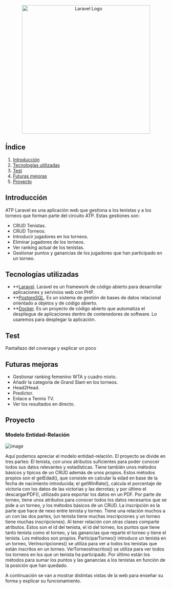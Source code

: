 <p align="center"><a href="https://laravel.com" target="_blank"><img src="https://upload.wikimedia.org/wikipedia/en/thumb/3/3f/ATP_Tour_logo.svg/1200px-ATP_Tour_logo.svg.png" width="400" alt="Laravel Logo"></a></p>


## Índice

1. [Introducción](#Introducción)
2. [Tecnologías utilizadas](#Tecnologías-utilizadas)
3. [Test](#Test)
4. [Futuras mejoras](#Futuras-mejoras)
5. [Proyecto](#Proyecto)


## Introducción

ATP Laravel es una aplicación web que gestiona a los tenistas y a los torneos que forman parte del circuito ATP. Estas gestiones son:

- CRUD Tenistas.
- CRUD Torneos.
- Introducir jugadores en los torneos.
- Eliminar jugadores de los torneos.
- Ver ranking actual de los tenistas.
- Gestionar puntos y ganancias de los jugadores que han participado en un torneo.


## Tecnologías utilizadas

- **[Laravel](https://laravel.com/docs/11.x). Laravel es un framework de código abierto para desarrollar aplicaciones y servivios web con PHP.
- **[PostgreSQL](https://www.postgresql.org/docs/current/). Es un sistema de gestión de bases de datos relacional orientado a objetos y de código abierto.
- **[Docker](https://docs.docker.com/build/cloud/). Es un proyecto de código abierto que automatiza el despliegue de aplicaciones dentro de contenedores de software. Lo usaremos para desplegar la aplicación.


## Test

Pantallazo del coverage y explicar un poco 


## Futuras mejoras

- Gestionar ranking femenino WTA y cuadro mixto.
- Añadir la categoría de Grand Slam en los torneos.
- Head2Head.
- Predictor.
- Enlace a Tennis TV.
- Ver los resultados en directo.

## Proyecto

### Modelo Entidad-Relación

![image](https://github.com/miviru/ATPLaravel/assets/132077764/efe67c66-05b0-4458-ad4a-3ca2bb462975)


Aquí podemos apreciar el modelo entidad-relación. El proyecto se divide en tres partes: El tenista, con unos atributos suficientes para poder conocer todos sus datos relevantes y estadísticas. Tiene también unos métodos básicos y típicos de un CRUD además de unos propios. Estos métodos propios son el getEdad(), que consiste en calcular la edad en base de la fecha de nacimiento introducida; el getWinRate(), calcula el porcentaje de victoria con los datos de las victorias y las derrotas; y por último el descargarPDF(), utilizado para exportar los datos en un PDF.
Por parte de torneo, tiene unos atributos para conocer todos los datos necesarios que se pide a un torneo, y los métodos básicos de un CRUD.
La inscripción es la parte que hace de nexo entre tenista y torneo. Tiene una relación muchos a un con las dos partes, (un tenista tiene muchas inscripciones y un torneo tiene muchas inscripciones). Al tener relación con otras clases comparte atributos. Estos son el id del tenista, el id del torneo, los puntos que tiene tanto tenista como el torneo, y las ganancias que reparte el torneo y tiene el tenista. Los métodos son propios. ParticiparTorneo() introduce un tenista en un torneo, VerInscripciones() se utiliza para ver a todos los tenistas que están inscritos en un torneo. VerTorneosInscritos() se utiliza para ver todos los torneos en los que un tenista ha participado. Por último están los métodos para sumar los puntos y las ganancias a los tenistas en función de la posición que han quedado.

A continuación se van a mostrar distintas vistas de la web para enseñar su forma y explicar su funcionamiento.








